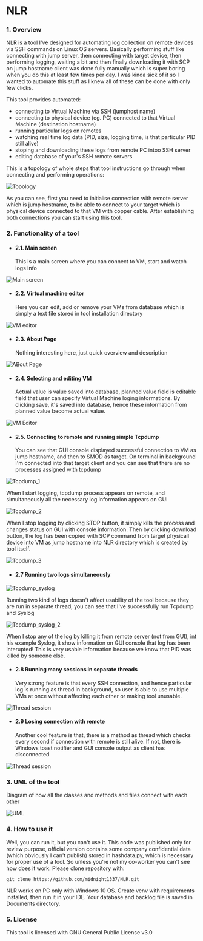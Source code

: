 # NLR

### 1. Overview
NLR is a tool I've designed for automating log collection on remote devices via SSH commands on Linux OS servers.
Basically performing stuff like connecting with jump server, then connecting with target device, 
then performing logging, waiting a bit and then finally downloading it with SCP on jump hostname client was done fully manually which is super boring when
you do this at least few times per day. I was kinda sick of it so I wanted to automate this stuff as I knew all of these can be 
done with only few clicks.

This tool provides automated:
- connecting to Virtual Machine via SSH (jumphost name)
- connecting to physical device (eg. PC) connected to that Virtual Machine (destination hostname)
- running particular logs on remotes
- watching real time log data (PID, size, logging time, is that particular PID still alive)
- stoping and downloading these logs from remote PC intoo SSH server
- editing database of your's SSH remote servers


This is a topology of whole steps that tool instructions go through when connecting and performing operations:

![Topology](/Pictures/topology.png)

As you can see, first you need to initialise connection with remote server which is jump hostname, to be able to
connect to your target which is physical device connected to that VM with copper cable. After establishing both connections
you can start using this tool.

### 2. Functionality of a tool
- #### 2.1. Main screen

  This is a main screen where you can connect to VM, start and watch logs info

![Main screen](/Pictures/gui_logs.jpg)

- #### 2.2. Virtual machine editor

  Here you can edit, add or remove your VMs from database which is simply a text file stored in tool installation directory 

![VM editor](/Pictures/gui_editor.jpg)

- #### 2.3. About Page

  Nothing interesting here, just quick overview and description 

![ABout Page](/Pictures/gui_about.jpg)

- #### 2.4. Selecting and editing VM

  Actual value is value saved into database, planned value field is editable field that user can specify Virtual Machine loging informations.
  By clicking save, it's saved into database, hence these information from planned value become actual value.

![VM Editor](/Pictures/gui_edit_vm.jpg)

- #### 2.5. Connecting to remote and running simple Tcpdump

  You can see that GUI console displayed successful connection to VM as jump hostname, and then to SMOD as target.
  On terminal in background I'm connected into that target client and you can see that there are no processes assigned with tcpdump

![Tcpdump_1](/Pictures/tcpdump_1.jpg)

  When I start logging, tcpdump process appears on remote, and simultaneously all the necessary log information appears on GUI

![Tcpdump_2](/Pictures/tcpdump_2.jpg)

  When I stop logging by clicking STOP button, it simply kills the process and changes status on GUI with console information.
  Then by clicking download button, the log has been copied with SCP command from target physicall device into VM as jump hostname into NLR directory which is created by tool itself.

![Tcpdump_3](/Pictures/tcpdump_3.jpg)

- #### 2.7 Running two logs simultaneously

![Tcpdump_syslog](/Pictures/tcpdump_syslog.jpg)

  Running two kind of logs doesn't affect usability of the tool because they are run in separate thread, 
  you can see that I've successfully run Tcpdump and Syslog

![Tcpdump_syslog_2](/Pictures/tcpdump_syslog_2.jpg)

  When I stop any of the log by killing it from remote server (not from GUI), int his example Syslog, it show information on GUI console that log has been interupted!
  This is very usable information because we know that PID was killed by someone else.

- #### 2.8 Running many sessions in separate threads

  Very strong feature is that every SSH connection, and hence particular log is running as thread in background,
  so user is able to use multiple VMs at once without affecting each other or making tool unusable.

![Thread session](/Pictures/gui_thread_new_session.jpg)

- #### 2.9 Losing connection with remote

  Another cool feature is that, there is a method as thread which checks every second if connection with remote is still alive. If not, there is Windows toast notifier and GUI console output as
  client has disconnected

![Thread session](/Pictures/sysmodule_reboot.jpg)

### 3. UML of the tool

Diagram of how all the classes and methods and files connect with each other

![UML](/Pictures/UML.png)

### 4. How to use it
Well, you can run it, but you can't use it. This code was published only for review purpose, official version contains some company confidential data (which obviously I can't publish) stored in hashdata.py, which is necessary for proper use of a tool.
So unless you're not my co-worker you can't see how does it work.
Please clone repository with:

```
git clone https://github.com/midnight1337/NLR.git
```

NLR works on PC only with Windows 10 OS. Create venv with requirements installed, then run it in your IDE. Your database and backlog file is saved in Documents directory.

### 5. License
This tool is licensed with GNU General Public License v3.0
